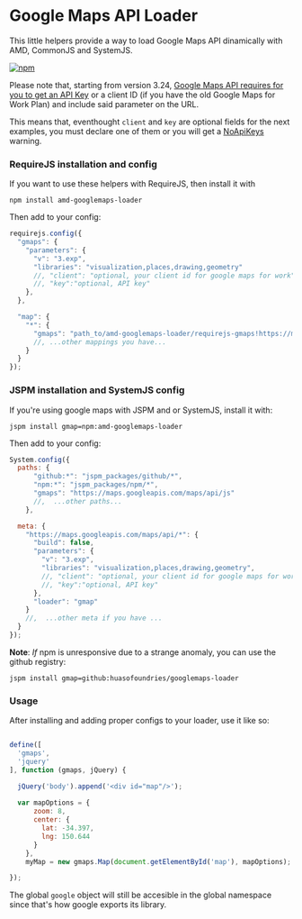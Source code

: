 # Google Maps API Loader

This little helpers provide a way to load Google Maps API dinamically with AMD, CommonJS and SystemJS.

[![npm](https://img.shields.io/npm/dm/amd-googlemaps-loader.svg?style=plastic)](https://www.npmjs.com/package/amd-googlemaps-loader)

Please note that, starting from version 3.24, [Google Maps API requires for you to get an API Key](https://developers.google.com/maps/documentation/javascript/get-api-key) or a
client ID (if you have the old Google Maps for Work Plan) and include said parameter on the URL. 

This means that, eventhought `client` and `key` are optional fields for the next examples, you must
declare one of them or you will get a [NoApiKeys](https://developers.google.com/maps/documentation/javascript/error-messages#deverrorcodes) warning.


### RequireJS installation and config 

If you want to use these helpers with RequireJS, then install it with

```
npm install amd-googlemaps-loader
```

Then add to your config:

```js
requirejs.config({
  "gmaps": {
    "parameters": {
      "v": "3.exp",
      "libraries": "visualization,places,drawing,geometry"
      //, "client": "optional, your client id for google maps for work"
      //, "key":"optional, API key"
    },
  },

  "map": {
    "*": {
      "gmaps": "path_to/amd-googlemaps-loader/requirejs-gmaps!https://maps.googleapis.com/maps/api/js"
      //, ...other mappings you have...
    }
  }
});
```

### JSPM installation and SystemJS config 

If you're using google maps with JSPM and or SystemJS, install it with:


```
jspm install gmap=npm:amd-googlemaps-loader
```


Then add to your config:

```js
System.config({
  paths: {
      "github:*": "jspm_packages/github/*",
      "npm:*": "jspm_packages/npm/*",
      "gmaps": "https://maps.googleapis.com/maps/api/js"
      //,  ...other paths...
    },

  meta: {
    "https://maps.googleapis.com/maps/api/*": {
      "build": false,
      "parameters": {
        "v": "3.exp",
        "libraries": "visualization,places,drawing,geometry",
        //, "client": "optional, your client id for google maps for work"
        //, "key":"optional, API key"
      },
      "loader": "gmap"
    }
    //,  ...other meta if you have ...
  }
});
```




**Note**: *If* npm is unresponsive due to a strange anomaly, you can use the github registry:

```
jspm install gmap=github:huasofoundries/googlemaps-loader
```


### Usage

After installing and adding proper configs to your loader, use it like so:

```js

define([
  'gmaps',
  'jquery'
], function (gmaps, jQuery) {

  jQuery('body').append('<div id="map"/>');
  
  var mapOptions = {
      zoom: 8,
      center: {
        lat: -34.397,
        lng: 150.644
      }
    },
    myMap = new gmaps.Map(document.getElementById('map'), mapOptions);

});

```


The global `google` object will still be accesible in the global namespace since that's how
google exports its library.